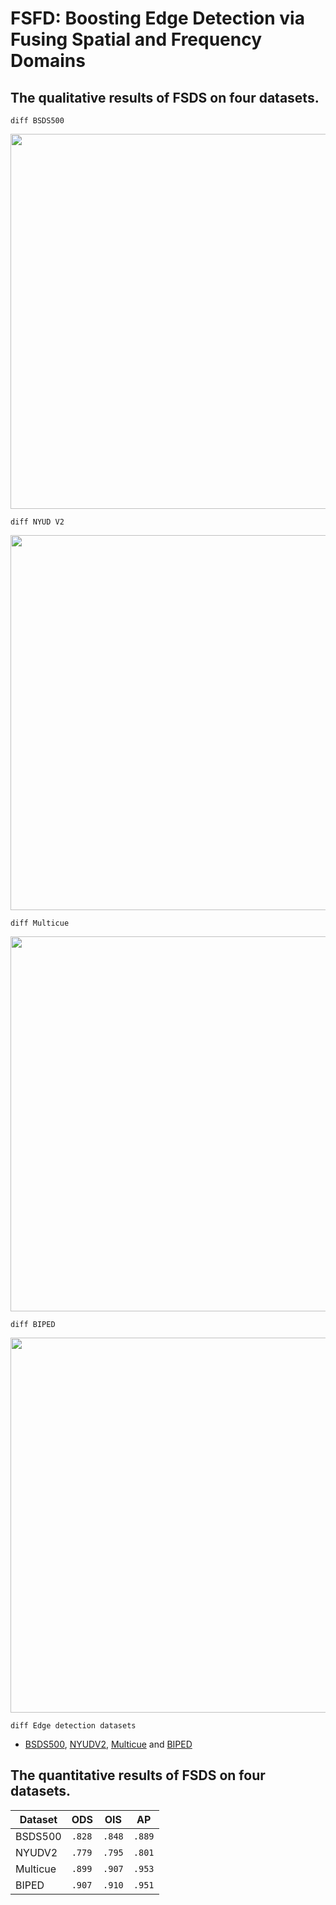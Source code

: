 # FSFD: Boosting Edge Detection via Fusing Spatial and Frequency Domains


## The qualitative results of FSDS on four datasets. 

```diff BSDS500 ```
<div style="text-align:center"><img src='bsds500.png' width=600>
</div>


```diff NYUD V2 ```
<div style="text-align:center"><img src='NYUD.png' width=600>
</div>

```diff Multicue ```
<div style="text-align:center"><img src='Multicue.png' width=600>
</div>


```diff BIPED ```
<div style="text-align:center"><img src='BIPED.png' width=600>
</div>

```diff Edge detection datasets ```

* [BSDS500](https://www2.eecs.berkeley.edu/Research/Projects/CS/vision/bsds/), [NYUDV2](https://cs.nyu.edu/~silberman/datasets/nyu_depth_v2.html), [Multicue](http://serre-lab.clps.brown.edu/resource/multicue/) and [BIPED](https://xavysp.github.io/MBIPED/)

## The quantitative results of FSDS on four datasets.

<center>

| Dataset  | ODS      | OIS      | AP       |
| -------- | -------- | -------- | -------- |
| BSDS500  | `.828` | `.848` | `.889` |
| NYUDV2   | `.779` | `.795` | `.801` |
| Multicue | `.899` | `.907` | `.953` |
| BIPED    | `.907` | `.910` | `.951` |
